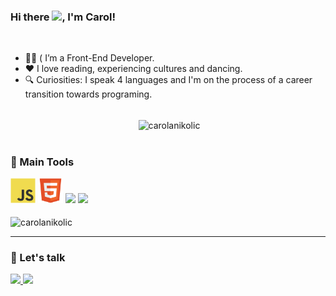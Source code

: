 ### Hi there <img src="https://raw.githubusercontent.com/MartinHeinz/MartinHeinz/master/wave.gif" width="15px">, I'm Carol!
</br>

- :woman_technologist: ( I’m a Front-End Developer.
- :hearts: I love reading, experiencing cultures and dancing.
- :mag: Curiosities: I speak 4 languages and I'm on the process of a career transition towards programing.

<br>

<div align="center">&nbsp;<img align="center" height="250px" src="https://streak-stats.demolab.com/?user=carolanikolic&theme=dracula" alt="carolanikolic" /></div>

<br>

### 🧰 Main Tools
<div>
<img src="https://raw.githubusercontent.com/devicons/devicon/1119b9f84c0290e0f0b38982099a2bd027a48bf1/icons/javascript/javascript-original.svg" width="40px"> <img src="https://raw.githubusercontent.com/devicons/devicon/1119b9f84c0290e0f0b38982099a2bd027a48bf1/icons/html5/html5-original.svg" width="40px"> <img src="https://www.svgrepo.com/show/303481/css-3-logo.svg" width="40px"> <img src="https://www.svgrepo.com/show/349374/git.svg" width="40px">
</div>  

<br>
<div align="left"><img align="center" height="200px"  src="https://github-readme-stats.vercel.app/api/top-langs?username=carolanikolic&show_icons=true&locale=en&layout=compact&theme=dracula" alt="carolanikolic" /></div>

----
 
  ### 💬 Let's talk 
 <div>
   <a href="mailto:carolnikolic@gmail.com">
     <img src="https://img.shields.io/badge/-Gmail-%23333?style=for-the-badge&logo=gmail&logoColor=red" target="_blank">
   </a>
   <a href="https://www.linkedin.com/in/caroline-almeida-nikolic-a605491b0/" target="blank">
     <img src="https://img.shields.io/badge/-LinkedIn-%230077B5?style=for-the-badge&logo=linkedin&logoColor=white" target="_blank">
   </a>
 </div>
